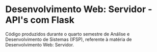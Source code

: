 # Desenvolvimento Web: Servidor - API's com Flask
Código produzidos durante o quarto semestre de Análise e Desenvolvimento de Sistemas (IFSP), referente à matéria de Desenvolvimento Web: Servidor.